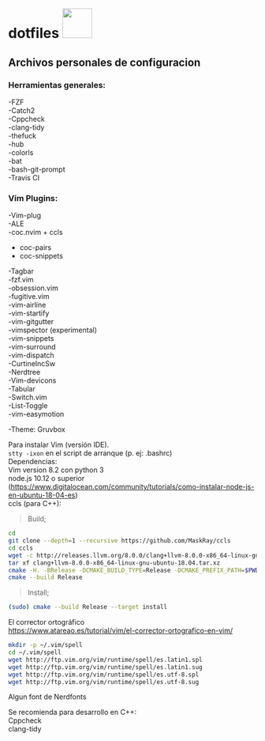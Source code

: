 # dotfiles <img src="https://media.giphy.com/media/du3J3cXyzhj75IOgvA/giphy.gif" width="60" height="60" />
## Archivos personales de configuracion
### Herramientas generales:
-FZF\
-Catch2\
-Cppcheck\
-clang-tidy\
-thefuck\
-hub\
-colorls\
-bat\
-bash-git-prompt\
-Travis CI
### Vim Plugins:
-Vim-plug\
-ALE\
-coc.nvim + ccls
 - coc-pairs
 - coc-snippets
 
-Tagbar\
-fzf.vim\
-obsession.vim\
-fugitive.vim\
-vim-airline\
-vim-startify\
-vim-gitgutter\
-vimspector (experimental)\
-vim-snippets\
-vim-surround\
-vim-dispatch\
-CurtineIncSw\
-Nerdtree\
-Vim-devicons\
-Tabular\
-Switch.vim\
-List-Toggle\
-vim-easymotion

-Theme: Gruvbox

Para instalar Vim (versión IDE).\
`stty -ixon` en el script de arranque (p. ej: .bashrc)\
Dependencias:\
Vim version 8.2 con python 3\
node.js 10.12 o superior (https://www.digitalocean.com/community/tutorials/como-instalar-node-js-en-ubuntu-18-04-es) \
ccls (para C++):
>Build;
 ```sh
 cd
 git clone --depth=1 --recursive https://github.com/MaskRay/ccls
 cd ccls
 wget -c http://releases.llvm.org/8.0.0/clang+llvm-8.0.0-x86_64-linux-gnu-ubuntu-18.04.tar.xz
 tar xf clang+llvm-8.0.0-x86_64-linux-gnu-ubuntu-18.04.tar.xz
 cmake -H. -BRelease -DCMAKE_BUILD_TYPE=Release -DCMAKE_PREFIX_PATH=$PWD/clang+llvm-8.0.0-x86_64-linux-gnu-ubuntu-18.04
 cmake --build Release
 ```
>Install;
 ```sh
 (sudo) cmake --build Release --target install
 ```
El corrector ortográfico\
https://www.atareao.es/tutorial/vim/el-corrector-ortografico-en-vim/
```sh
mkdir -p ~/.vim/spell
cd ~/.vim/spell
wget http://ftp.vim.org/vim/runtime/spell/es.latin1.spl
wget http://ftp.vim.org/vim/runtime/spell/es.latin1.sug
wget http://ftp.vim.org/vim/runtime/spell/es.utf-8.spl
wget http://ftp.vim.org/vim/runtime/spell/es.utf-8.sug
```

Algun font de Nerdfonts

Se recomienda para desarrollo en C++:\
Cppcheck\
clang-tidy
